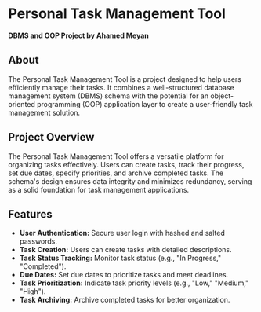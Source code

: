 # Personal Task Management Tool
**DBMS and OOP Project by Ahamed Meyan**

## About
The Personal Task Management Tool is a project designed to help users efficiently manage their tasks. It combines a well-structured database management system (DBMS) schema with the potential for an object-oriented programming (OOP) application layer to create a user-friendly task management solution.

## Project Overview
The Personal Task Management Tool offers a versatile platform for organizing tasks effectively. Users can create tasks, track their progress, set due dates, specify priorities, and archive completed tasks. The schema's design ensures data integrity and minimizes redundancy, serving as a solid foundation for task management applications.

## Features
- **User Authentication:** Secure user login with hashed and salted passwords.
- **Task Creation:** Users can create tasks with detailed descriptions.
- **Task Status Tracking:** Monitor task status (e.g., "In Progress," "Completed").
- **Due Dates:** Set due dates to prioritize tasks and meet deadlines.
- **Task Prioritization:** Indicate task priority levels (e.g., "Low," "Medium," "High").
- **Task Archiving:** Archive completed tasks for better organization.
